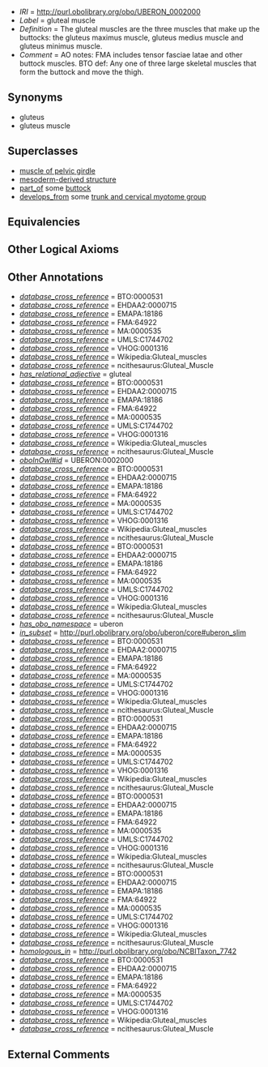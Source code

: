  * *IRI* = http://purl.obolibrary.org/obo/UBERON_0002000
 * *Label* = gluteal muscle
 * *Definition* = The gluteal muscles are the three muscles that make up the buttocks: the gluteus maximus muscle, gluteus medius muscle and gluteus minimus muscle.
 * *Comment* = AO notes: FMA includes tensor fasciae latae and other buttock muscles. BTO def: Any one of three large skeletal muscles that form the buttock and move the thigh.

## Synonyms

 * gluteus
 * gluteus muscle

## Superclasses

 * [muscle of pelvic girdle](../../UBERON/97/UBERON_0001497.md)
 * [mesoderm-derived structure](../../UBERON/20/UBERON_0004120.md)
 * [part_of](../../BFO/50/BFO_0000050.md) some [buttock](../../UBERON/91/UBERON_0013691.md)
 * [develops_from](../../RO/02/RO_0002202.md) some [trunk and cervical myotome group](../../UBERON/63/UBERON_0010963.md)

## Equivalencies


## Other Logical Axioms


## Other Annotations

 * *[database_cross_reference](../../ef/oboInOwl#hasDbXref.md)* = BTO:0000531
 * *[database_cross_reference](../../ef/oboInOwl#hasDbXref.md)* = EHDAA2:0000715
 * *[database_cross_reference](../../ef/oboInOwl#hasDbXref.md)* = EMAPA:18186
 * *[database_cross_reference](../../ef/oboInOwl#hasDbXref.md)* = FMA:64922
 * *[database_cross_reference](../../ef/oboInOwl#hasDbXref.md)* = MA:0000535
 * *[database_cross_reference](../../ef/oboInOwl#hasDbXref.md)* = UMLS:C1744702
 * *[database_cross_reference](../../ef/oboInOwl#hasDbXref.md)* = VHOG:0001316
 * *[database_cross_reference](../../ef/oboInOwl#hasDbXref.md)* = Wikipedia:Gluteal_muscles
 * *[database_cross_reference](../../ef/oboInOwl#hasDbXref.md)* = ncithesaurus:Gluteal_Muscle
 * *[has_relational_adjective](../../UBPROP/07/UBPROP_0000007.md)* = gluteal
 * *[database_cross_reference](../../ef/oboInOwl#hasDbXref.md)* = BTO:0000531
 * *[database_cross_reference](../../ef/oboInOwl#hasDbXref.md)* = EHDAA2:0000715
 * *[database_cross_reference](../../ef/oboInOwl#hasDbXref.md)* = EMAPA:18186
 * *[database_cross_reference](../../ef/oboInOwl#hasDbXref.md)* = FMA:64922
 * *[database_cross_reference](../../ef/oboInOwl#hasDbXref.md)* = MA:0000535
 * *[database_cross_reference](../../ef/oboInOwl#hasDbXref.md)* = UMLS:C1744702
 * *[database_cross_reference](../../ef/oboInOwl#hasDbXref.md)* = VHOG:0001316
 * *[database_cross_reference](../../ef/oboInOwl#hasDbXref.md)* = Wikipedia:Gluteal_muscles
 * *[database_cross_reference](../../ef/oboInOwl#hasDbXref.md)* = ncithesaurus:Gluteal_Muscle
 * *[oboInOwl#id](../../id/oboInOwl#id.md)* = UBERON:0002000
 * *[database_cross_reference](../../ef/oboInOwl#hasDbXref.md)* = BTO:0000531
 * *[database_cross_reference](../../ef/oboInOwl#hasDbXref.md)* = EHDAA2:0000715
 * *[database_cross_reference](../../ef/oboInOwl#hasDbXref.md)* = EMAPA:18186
 * *[database_cross_reference](../../ef/oboInOwl#hasDbXref.md)* = FMA:64922
 * *[database_cross_reference](../../ef/oboInOwl#hasDbXref.md)* = MA:0000535
 * *[database_cross_reference](../../ef/oboInOwl#hasDbXref.md)* = UMLS:C1744702
 * *[database_cross_reference](../../ef/oboInOwl#hasDbXref.md)* = VHOG:0001316
 * *[database_cross_reference](../../ef/oboInOwl#hasDbXref.md)* = Wikipedia:Gluteal_muscles
 * *[database_cross_reference](../../ef/oboInOwl#hasDbXref.md)* = ncithesaurus:Gluteal_Muscle
 * *[database_cross_reference](../../ef/oboInOwl#hasDbXref.md)* = BTO:0000531
 * *[database_cross_reference](../../ef/oboInOwl#hasDbXref.md)* = EHDAA2:0000715
 * *[database_cross_reference](../../ef/oboInOwl#hasDbXref.md)* = EMAPA:18186
 * *[database_cross_reference](../../ef/oboInOwl#hasDbXref.md)* = FMA:64922
 * *[database_cross_reference](../../ef/oboInOwl#hasDbXref.md)* = MA:0000535
 * *[database_cross_reference](../../ef/oboInOwl#hasDbXref.md)* = UMLS:C1744702
 * *[database_cross_reference](../../ef/oboInOwl#hasDbXref.md)* = VHOG:0001316
 * *[database_cross_reference](../../ef/oboInOwl#hasDbXref.md)* = Wikipedia:Gluteal_muscles
 * *[database_cross_reference](../../ef/oboInOwl#hasDbXref.md)* = ncithesaurus:Gluteal_Muscle
 * *[has_obo_namespace](../../ce/oboInOwl#hasOBONamespace.md)* = uberon
 * *[in_subset](../../et/oboInOwl#inSubset.md)* = http://purl.obolibrary.org/obo/uberon/core#uberon_slim
 * *[database_cross_reference](../../ef/oboInOwl#hasDbXref.md)* = BTO:0000531
 * *[database_cross_reference](../../ef/oboInOwl#hasDbXref.md)* = EHDAA2:0000715
 * *[database_cross_reference](../../ef/oboInOwl#hasDbXref.md)* = EMAPA:18186
 * *[database_cross_reference](../../ef/oboInOwl#hasDbXref.md)* = FMA:64922
 * *[database_cross_reference](../../ef/oboInOwl#hasDbXref.md)* = MA:0000535
 * *[database_cross_reference](../../ef/oboInOwl#hasDbXref.md)* = UMLS:C1744702
 * *[database_cross_reference](../../ef/oboInOwl#hasDbXref.md)* = VHOG:0001316
 * *[database_cross_reference](../../ef/oboInOwl#hasDbXref.md)* = Wikipedia:Gluteal_muscles
 * *[database_cross_reference](../../ef/oboInOwl#hasDbXref.md)* = ncithesaurus:Gluteal_Muscle
 * *[database_cross_reference](../../ef/oboInOwl#hasDbXref.md)* = BTO:0000531
 * *[database_cross_reference](../../ef/oboInOwl#hasDbXref.md)* = EHDAA2:0000715
 * *[database_cross_reference](../../ef/oboInOwl#hasDbXref.md)* = EMAPA:18186
 * *[database_cross_reference](../../ef/oboInOwl#hasDbXref.md)* = FMA:64922
 * *[database_cross_reference](../../ef/oboInOwl#hasDbXref.md)* = MA:0000535
 * *[database_cross_reference](../../ef/oboInOwl#hasDbXref.md)* = UMLS:C1744702
 * *[database_cross_reference](../../ef/oboInOwl#hasDbXref.md)* = VHOG:0001316
 * *[database_cross_reference](../../ef/oboInOwl#hasDbXref.md)* = Wikipedia:Gluteal_muscles
 * *[database_cross_reference](../../ef/oboInOwl#hasDbXref.md)* = ncithesaurus:Gluteal_Muscle
 * *[database_cross_reference](../../ef/oboInOwl#hasDbXref.md)* = BTO:0000531
 * *[database_cross_reference](../../ef/oboInOwl#hasDbXref.md)* = EHDAA2:0000715
 * *[database_cross_reference](../../ef/oboInOwl#hasDbXref.md)* = EMAPA:18186
 * *[database_cross_reference](../../ef/oboInOwl#hasDbXref.md)* = FMA:64922
 * *[database_cross_reference](../../ef/oboInOwl#hasDbXref.md)* = MA:0000535
 * *[database_cross_reference](../../ef/oboInOwl#hasDbXref.md)* = UMLS:C1744702
 * *[database_cross_reference](../../ef/oboInOwl#hasDbXref.md)* = VHOG:0001316
 * *[database_cross_reference](../../ef/oboInOwl#hasDbXref.md)* = Wikipedia:Gluteal_muscles
 * *[database_cross_reference](../../ef/oboInOwl#hasDbXref.md)* = ncithesaurus:Gluteal_Muscle
 * *[database_cross_reference](../../ef/oboInOwl#hasDbXref.md)* = BTO:0000531
 * *[database_cross_reference](../../ef/oboInOwl#hasDbXref.md)* = EHDAA2:0000715
 * *[database_cross_reference](../../ef/oboInOwl#hasDbXref.md)* = EMAPA:18186
 * *[database_cross_reference](../../ef/oboInOwl#hasDbXref.md)* = FMA:64922
 * *[database_cross_reference](../../ef/oboInOwl#hasDbXref.md)* = MA:0000535
 * *[database_cross_reference](../../ef/oboInOwl#hasDbXref.md)* = UMLS:C1744702
 * *[database_cross_reference](../../ef/oboInOwl#hasDbXref.md)* = VHOG:0001316
 * *[database_cross_reference](../../ef/oboInOwl#hasDbXref.md)* = Wikipedia:Gluteal_muscles
 * *[database_cross_reference](../../ef/oboInOwl#hasDbXref.md)* = ncithesaurus:Gluteal_Muscle
 * *[homologous_in](../../core#homologous/in/core#homologous_in.md)* = http://purl.obolibrary.org/obo/NCBITaxon_7742
 * *[database_cross_reference](../../ef/oboInOwl#hasDbXref.md)* = BTO:0000531
 * *[database_cross_reference](../../ef/oboInOwl#hasDbXref.md)* = EHDAA2:0000715
 * *[database_cross_reference](../../ef/oboInOwl#hasDbXref.md)* = EMAPA:18186
 * *[database_cross_reference](../../ef/oboInOwl#hasDbXref.md)* = FMA:64922
 * *[database_cross_reference](../../ef/oboInOwl#hasDbXref.md)* = MA:0000535
 * *[database_cross_reference](../../ef/oboInOwl#hasDbXref.md)* = UMLS:C1744702
 * *[database_cross_reference](../../ef/oboInOwl#hasDbXref.md)* = VHOG:0001316
 * *[database_cross_reference](../../ef/oboInOwl#hasDbXref.md)* = Wikipedia:Gluteal_muscles
 * *[database_cross_reference](../../ef/oboInOwl#hasDbXref.md)* = ncithesaurus:Gluteal_Muscle

## External Comments

